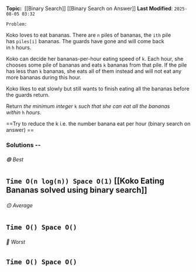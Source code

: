 **Topic:**  [[Binary Search]] [[Binary Search on Answer]]
**Last Modified**:  `2025-08-05 03:32`

`Problem:`

Koko loves to eat bananas. There are `n` piles of bananas, the `ith` pile has `piles[i]` bananas. The guards have gone and will come back in `h` hours.

Koko can decide her bananas-per-hour eating speed of `k`. Each hour, she chooses some pile of bananas and eats `k`
bananas from that pile. If the pile has less than `k` bananas, she eats all of them instead and will not eat any more bananas during this hour.

Koko likes to eat slowly but still wants to finish eating all the bananas before the guards return.

Return _the minimum integer_ `k` _such that she can eat all the bananas within_ `h` _hours_.

==Try to reduce the k i.e. the number banana eat per hour (binary search on answer) ==

### Solutions -- 

###### 🟢 Best
 `Time O(n log(n)) Space O(1)` [[Koko Eating Bananas solved using binary search]]
----------------------------------------------------------------------------------------------
###### 🟡 Average
 `Time O() Space O()` 
----------------------------------------------------------------------------------------------
###### 🔴 Worst
 `Time O() Space O()` 
----------------------------------------------------------------------------------------------

 